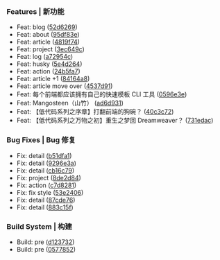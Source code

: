 ### Features | 新功能

- Feat: blog ([52d6269](https://github.com/alqmc/alqmc.github.io/commit/52d6269))
- Feat: about ([95df83e](https://github.com/alqmc/alqmc.github.io/commit/95df83e))
- Feat: article ([4819f74](https://github.com/alqmc/alqmc.github.io/commit/4819f74))
- Feat: project ([3ec649c](https://github.com/alqmc/alqmc.github.io/commit/3ec649c))
- Feat: log ([a72954c](https://github.com/alqmc/alqmc.github.io/commit/a72954c))
- Feat: husky ([5e4d264](https://github.com/alqmc/alqmc.github.io/commit/5e4d264))
- Feat: action ([24b5fa7](https://github.com/alqmc/alqmc.github.io/commit/24b5fa7))
- Feat: article +1 ([84164a8](https://github.com/alqmc/alqmc.github.io/commit/84164a8))
- Feat: article move over ([4537d91](https://github.com/alqmc/alqmc.github.io/commit/4537d91))
- Feat: 每个前端都应该拥有自己的快速模板 CLI 工具 ([0596e3e](https://github.com/alqmc/alqmc.github.io/commit/0596e3e))
- Feat: Mangosteen（山竹） ([ad6d931](https://github.com/alqmc/alqmc.github.io/commit/ad6d931))
- Feat: 【低代码系列之序章】打翻前端的狗碗？ ([40c3c72](https://github.com/alqmc/alqmc.github.io/commit/40c3c72))
- Feat: 【低代码系列之万物之初】重生之梦回 Dreamweaver？ ([731edac](https://github.com/alqmc/alqmc.github.io/commit/731edac))

### Bug Fixes | Bug 修复

- Fix: detail ([b51dfa1](https://github.com/alqmc/alqmc.github.io/commit/b51dfa1))
- Fix: detail ([9296e3a](https://github.com/alqmc/alqmc.github.io/commit/9296e3a))
- Fix: detail ([cb16c79](https://github.com/alqmc/alqmc.github.io/commit/cb16c79))
- Fix: project ([8de2d84](https://github.com/alqmc/alqmc.github.io/commit/8de2d84))
- Fix: action ([c7d8281](https://github.com/alqmc/alqmc.github.io/commit/c7d8281))
- Fix: fix style ([53e2406](https://github.com/alqmc/alqmc.github.io/commit/53e2406))
- Fix: detail ([87cde76](https://github.com/alqmc/alqmc.github.io/commit/87cde76))
- Fix: detail ([883c15f](https://github.com/alqmc/alqmc.github.io/commit/883c15f))

### Build System | 构建

- Build: pre ([d123732](https://github.com/alqmc/alqmc.github.io/commit/d123732))
- Build: pre ([0577852](https://github.com/alqmc/alqmc.github.io/commit/0577852))

